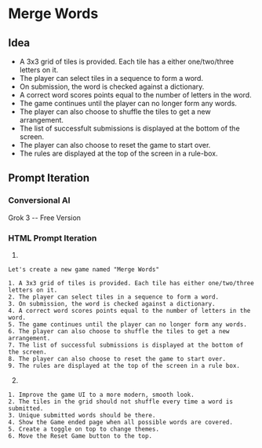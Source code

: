 # Merge Words

## Idea

- A 3x3 grid of tiles is provided. Each tile has a either one/two/three letters on it.
- The player can select tiles in a sequence to form a word.
- On submission, the word is checked against a dictionary.
- A correct word scores points equal to the number of letters in the word.
- The game continues until the player can no longer form any words.
- The player can also choose to shuffle the tiles to get a new arrangement.
- The list of successfult submissions is displayed at the bottom of the screen.
- The player can also choose to reset the game to start over.
- The rules are displayed at the top of the screen in a rule-box.


## Prompt Iteration

### Conversional AI

Grok 3 -- Free Version 

### HTML Prompt Iteration

1. 

    Let's create a new game named "Merge Words"

    1. A 3x3 grid of tiles is provided. Each tile has either one/two/three letters on it.
    2. The player can select tiles in a sequence to form a word.
    3. On submission, the word is checked against a dictionary.
    4. A correct word scores points equal to the number of letters in the word.
    5. The game continues until the player can no longer form any words.
    6. The player can also choose to shuffle the tiles to get a new arrangement.
    7. The list of successful submissions is displayed at the bottom of the screen.
    8. The player can also choose to reset the game to start over.
    9. The rules are displayed at the top of the screen in a rule box.

2. 

    1. Improve the game UI to a more modern, smooth look.
    2. The tiles in the grid should not shuffle every time a word is submitted.
    3. Unique submitted words should be there.
    4. Show the Game ended page when all possible words are covered.
    5. Create a toggle on top to change themes.
    6. Move the Reset Game button to the top.

